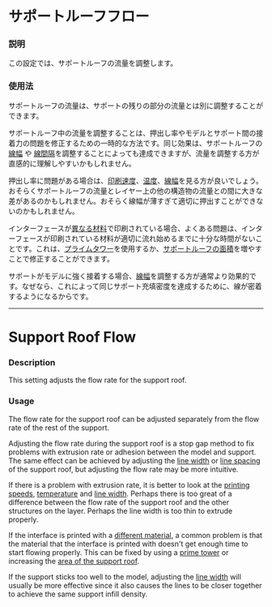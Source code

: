 サポートルーフフロー
====
### **説明**
この設定では、サポートルーフの流量を調整します。

### **使用法**
サポートルーフの流量は、サポートの残りの部分の流量とは別に調整することができます。

サポートルーフ中の流量を調整することは、押出し率やモデルとサポート間の接着力の問題を修正するための一時的な方法です。同じ効果は、サポートルーフの [線幅](../resolution/support_roof_line_width.md) や [線間隔](../support_adv/support_roof_line_distance.md)を調整することによっても達成できますが、流量を調整する方が直感的に理解しやすいかもしれません。

押出し率に問題がある場合は、[印刷速度](../speed/speed_support_roof.md)、[温度](material_print_temperature.md)、[線幅](../resolution/support_roof_line_width.md)を見る方が良いでしょう。おそらくサポートルーフの流量とレイヤー上の他の構造物の流量との間に大きな差があるのかもしれません。おそらく線幅が薄すぎて適切に押出すことができないのかもしれません。

インターフェースが[異なる材料](../support/support_interface_extruder_nr.md)で印刷されている場合、よくある問題は、インターフェースが印刷されている材料が適切に流れ始めるまでに十分な時間がないことです。これは、[プライムタワー](../dual/prime_tower_enable.md)を使用するか、[サポートルーフの面積](../support_adv/support_roof_offset.md)を増やすことで修正することができます。

サポートがモデルに強く接着する場合、[線幅](../resolution/support_roof_line_width.md)を調整する方が通常より効果的です。なぜなら、これによって同じサポート充填密度を達成するために、線が密着するようになるからです。

---

Support Roof Flow
====
### **Description**
This setting adjusts the flow rate for the support roof. 

### **Usage**
The flow rate for the support roof can be adjusted separately from the flow rate of the rest of the support.

Adjusting the flow rate during the support roof is a stop gap method to fix problems with extrusion rate or adhesion between the model and support. The same effect can be achieved by adjusting the [line width](../resolution/support_roof_line_width.md) or [line spacing](../support_adv/support_roof_line_distance.md) of the support roof, but adjusting the flow rate may be more intuitive.

If there is a problem with extrusion rate, it is better to look at the [printing speeds](../speed/speed_support_roof.md), [temperature](material_print_temperature.md) and [line width](../resolution/support_roof_line_width.md). Perhaps there is too great of a difference between the flow rate of the support roof and the other structures on the layer. Perhaps the line width is too thin to extrude properly. 

If the interface is printed with a [different material](../support/support_interface_extruder_nr.md), a common problem is that the material that the interface is printed with doesn't get enough time to start flowing properly. This can be fixed by using a [prime tower](../dual/prime_tower_enable.md) or increasing the [area of the support roof](../support_adv/support_roof_offset.md).

If the support sticks too well to the model, adjusting the [line width](../resolution/support_roof_line_width.md) will usually be more effective since it also causes the lines to be closer together to achieve the same support infill density.



